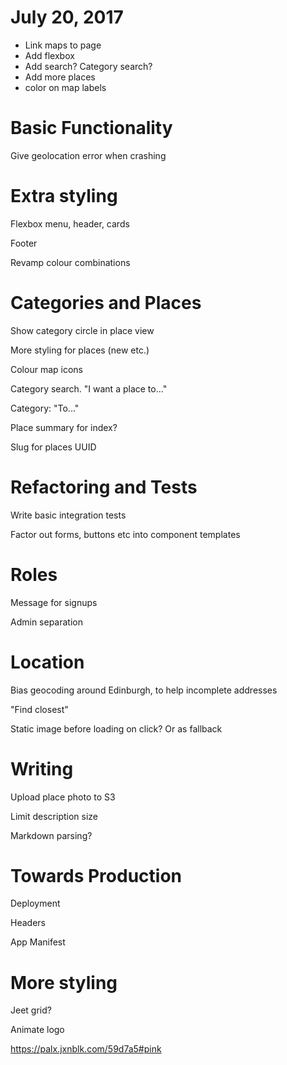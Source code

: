 # July 20, 2017
- Link maps to page
- Add flexbox
- Add search? Category search?
- Add more places
- color on map labels

# Basic Functionality
Give geolocation error when crashing

# Extra styling
Flexbox menu, header, cards

Footer

Revamp colour combinations


# Categories and Places
Show category circle in place view

More styling for places (new etc.)

Colour map icons

Category search. "I want a place to..."

Category: "To..."

Place summary for index?

Slug for places
UUID

# Refactoring and Tests
Write basic integration tests

Factor out forms, buttons etc into component templates

# Roles
Message for signups

Admin separation

# Location
Bias geocoding around Edinburgh, to help incomplete addresses

"Find closest"

Static image before loading on click? Or as fallback

# Writing
Upload place photo to S3

Limit description size

Markdown parsing?

# Towards Production
Deployment

Headers

App Manifest

# More styling
Jeet grid?

Animate logo

https://palx.jxnblk.com/59d7a5#pink
